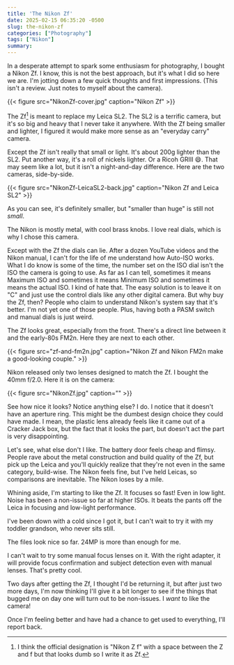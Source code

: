 ```yaml
---
title: 'The Nikon Zf'
date: 2025-02-15 06:35:20 -0500
slug: the-nikon-zf
categories: ["Photography"]
tags: ["Nikon"]
summary: 
---
```


In a desperate attempt to spark some enthusiasm for photography, I bought a Nikon Zf. I know, this is not the best approach, but it's what I did so here we are. I'm jotting down a few quick thoughts and first impressions. (This isn't a review. Just notes to myself about the camera).

{{< figure src="NikonZf-cover.jpg" caption="Nikon Zf" >}}

The Zf[^1] is meant to replace my Leica SL2. The SL2 is a terrific camera, but it's so big and heavy that I never take it anywhere. With the Zf being smaller and lighter, I figured it would make more sense as an "everyday carry" camera.

Except the Zf isn't really that small or light. It's about 200g lighter than the SL2. Put another way, it's a roll of nickels lighter. Or a Ricoh GRIII 😄. That may seem like a lot, but it isn't a night-and-day difference. Here are the two cameras, side-by-side.

{{< figure src="NikonZf-LeicaSL2-back.jpg" caption="Nikon Zf and Leica SL2" >}}

As you can see, it's definitely smaller, but "smaller than huge" is still not _small_.

The Nikon is mostly metal, with cool brass knobs. I love real dials, which is why I chose this camera.

Except with the Zf the dials can lie. After a dozen YouTube videos and the Nikon manual, I can't for the life of me understand how Auto-ISO works. What I do know is some of the time, the number set on the ISO dial isn't the ISO the camera is going to use. As far as I can tell, sometimes it means Maximum ISO and sometimes it means Minimum ISO and sometimes it means the actual ISO. I kind of hate that. The easy solution is to leave it on "C" and just use the control dials like any other digital camera. But why buy the Zf, then? People who claim to understand Nikon's system say that it's better. I'm not yet one of those people. Plus, having both a PASM switch and manual dials is just weird.

The Zf looks great, especially from the front. There's a direct line between it and the early-80s FM2n. Here they are next to each other.

{{< figure src="zf-and-fm2n.jpg" caption="Nikon Zf and Nikon FM2n make a good-looking couple." >}}

Nikon released only two lenses designed to match the Zf. I bought the 40mm f/2.0. Here it is on the camera:

{{< figure src="NikonZf.jpg" caption="" >}}

See how nice it looks? Notice anything else? I do. I notice that it doesn't have an aperture ring. This might be the dumbest design choice they could have made. I mean, the plastic lens already feels like it came out of a Cracker Jack box, but the fact that it looks the part, but doesn't act the part is very disappointing.

Let's see, what else don't I like. The battery door feels cheap and flimsy. People rave about the metal construction and build quality of the Zf, but pick up the Leica and you'll quickly realize that they're not even in the same category, build-wise. The Nikon feels fine, but I've held Leicas, so comparisons are inevitable. The Nikon loses by a mile.

Whining aside, I'm starting to like the Zf. It focuses so fast! Even in low light. Noise has been a non-issue so far at higher ISOs. It beats the pants off the Leica in focusing and low-light performance.

I've been down with a cold since I got it, but I can't wait to try it with my toddler grandson, who never sits still.

The files look nice so far. 24MP is more than enough for me.

I can't wait to try some manual focus lenses on it. With the right adapter, it will provide focus confirmation and subject detection even with manual lenses. That's pretty cool.

Two days after getting the Zf, I thought I'd be returning it, but after just two more days, I'm now thinking I'll give it a bit longer to see if the things that bugged me on day one will turn out to be non-issues. I _want_ to like the camera!

Once I'm feeling better and have had a chance to get used to everything, I'll report back.





[^1]:  I think the official designation is "Nikon Z f" with a space between the Z and f but that looks dumb so I write it as Zf.
